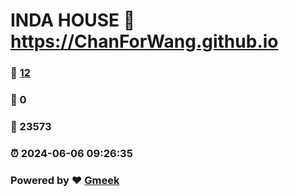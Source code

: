 # INDA HOUSE :link: https://ChanForWang.github.io 
### :page_facing_up: [12](https://ChanForWang.github.io/tag.html) 
### :speech_balloon: 0 
### :hibiscus: 23573 
### :alarm_clock: 2024-06-06 09:26:35 
### Powered by :heart: [Gmeek](https://github.com/Meekdai/Gmeek)
